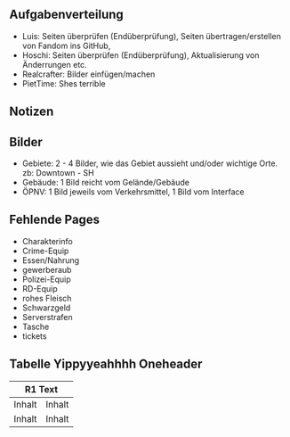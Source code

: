 ## Aufgabenverteilung

* Luis: Seiten überprüfen (Endüberprüfung), Seiten übertragen/erstellen von Fandom ins GitHub,
* Hoschi: Seiten überprüfen (Endüberprüfung), Aktualisierung von Änderrungen etc.
* Realcrafter: Bilder einfügen/machen
* PietTime: Shes terrible
  
## Notizen


## Bilder

* Gebiete: 2 - 4 Bilder, wie das Gebiet aussieht und/oder wichtige Orte. zb: Downtown - SH
* Gebäude: 1 Bild reicht vom Gelände/Gebäude
* ÖPNV: 1 Bild jeweils vom Verkehrsmittel, 1 Bild vom Interface

## Fehlende Pages

* Charakterinfo
* Crime-Equip
* Essen/Nahrung
* gewerberaub
* Polizei-Equip
* RD-Equip
* rohes Fleisch
* Schwarzgeld
* Serverstrafen
* Tasche
* tickets

## Tabelle Yippyyeahhhh Oneheader

<table>
  <thead>
    <tr>
      <th colspan=2 align="center">R1 Text</th>
    </tr>
  </thead>
  <tbody>
    <tr>
      <td>Inhalt</td>
      <td>Inhalt</td>
    </tr>
    <tr>
      <td>Inhalt</td>
      <td>Inhalt</td>
    </tr>
  </tbody>
</table>
